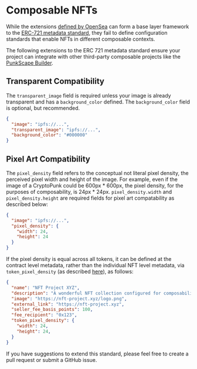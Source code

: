 # Composable NFTs

While the extensions [defined by OpenSea](https://docs.opensea.io/docs/metadata-standards) can form a base layer framework to the [ERC-721 metadata standard](https://eips.ethereum.org/EIPS/eip-721#specification), they fail to define configuration standards that enable NFTs in different composable contexts.

The following extensions to the ERC 721 metadata standard ensure your project can integrate with other third-party composable projects like the [PunkScape Builder](https://punkscape.xyz/builder).

## Transparent Compatibility

The `transparent_image` field is required unless your image is already transparent and has a `background_color` defined. The `background_color` field is optional, but recommended.

```json
{
  "image": "ipfs://...",
  "transparent_image": "ipfs://...",
  "background_color": "#000000"
}
```

## Pixel Art Compatibility

The `pixel_density` field refers to the conceptual not literal pixel density, the perceived pixel width and height of the image. For example, even if the image of a CryptoPunk could be 600px * 600px, the pixel density, for the purposes of composability, is 24px * 24px.
`pixel_density.width` and `pixel_density.height` are required fields for pixel art compatability as described below:

```json
{
  "image": "ipfs://...",
  "pixel_density": {
    "width": 24,
    "height": 24
  }
}
```

If the pixel density is equal across all tokens, it can be defined at the contract level metadata, rather than the individual NFT level metadata, via `token_pixel_density` (as described [here](https://docs.opensea.io/docs/contract-level-metadata)), as follows:

```json
{
  "name": "NFT Project XYZ",
  "description": "A wonderful NFT collection configured for composability",
  "image": "https://nft-project.xyz/logo.png",
  "external_link": "https://nft-project.xyz",
  "seller_fee_basis_points": 100,
  "fee_recipient": "0x123",
  "token_pixel_density": {
    "width": 24,
    "height": 24,
  }
}
```
If you have suggestions to extend this standard, please feel free to create a pull request or submit a GitHub issue.
